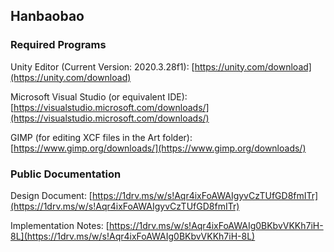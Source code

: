 Hanbaobao
---------

### Required Programs

Unity Editor (Current Version: 2020.3.28f1): [https://unity.com/download](https://unity.com/download)
	
Microsoft Visual Studio (or equivalent IDE): [https://visualstudio.microsoft.com/downloads/](https://visualstudio.microsoft.com/downloads/)
	
GIMP (for editing XCF files in the Art folder): [https://www.gimp.org/downloads/](https://www.gimp.org/downloads/)

### Public Documentation

Design Document: [https://1drv.ms/w/s!Aqr4ixFoAWAIgyvCzTUfGD8fmITr](https://1drv.ms/w/s!Aqr4ixFoAWAIgyvCzTUfGD8fmITr)
	
Implementation Notes: [https://1drv.ms/w/s!Aqr4ixFoAWAIg0BKbvVKKh7iH-8L](https://1drv.ms/w/s!Aqr4ixFoAWAIg0BKbvVKKh7iH-8L)
